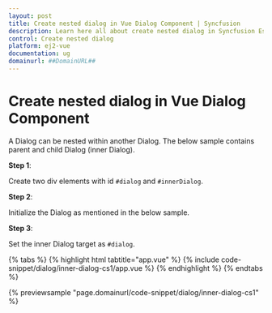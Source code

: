 ```yaml
---
layout: post
title: Create nested dialog in Vue Dialog Component | Syncfusion
description: Learn here all about create nested dialog in Syncfusion Essential Vue Dialog component, its elements and more.
control: Create nested dialog 
platform: ej2-vue
documentation: ug
domainurl: ##DomainURL##
---
```


# Create nested dialog in Vue Dialog Component

A Dialog can be nested within another Dialog. The below sample contains parent and child Dialog (inner Dialog).

**Step 1**:

Create two div elements with id `#dialog` and `#innerDialog`.

**Step 2**:

Initialize the Dialog as mentioned in the below sample.

**Step 3**:

Set the inner Dialog target as `#dialog`.

{% tabs %}
{% highlight html tabtitle="app.vue" %}
{% include code-snippet/dialog/inner-dialog-cs1/app.vue %}
{% endhighlight %}
{% endtabs %}
        
{% previewsample "page.domainurl/code-snippet/dialog/inner-dialog-cs1" %}